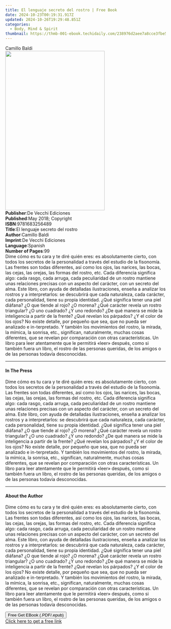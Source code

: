 ```yaml
---
title: El lenguaje secreto del rostro | Free Book
date: 2024-10-23T00:19:31.917Z
updated: 2024-10-26T19:29:48.851Z
categories:
  - Body, Mind & Spirit
thumbnail: https://thmb-001-ebook.techidaily.com/238976d2aee7a8cce3fbe522fe450ab6348d146a23f2538cd24a976fcaae5780.jpg
---
```

<main id="book-container">
  <div class="flex flex-col">
    <div class="book-brief flex-1 py-6 px-4 sm:p-6 md:py-10 md:px-8">
      <!-- brief-->
      <div class="book-brief-main">Camillo Baldi</div>
    </div>
    <div
      class="book-meta-info flex-1 grid gap-4 col-start-1 col-end-3 row-start-1 sm:mb-6 sm:grid-cols-4 lg:gap-6 lg:col-start-2 lg:row-end-6 lg:row-span-6 lg:mb-0"
    >
      <div
        class="book-meta-info-left place-content-center mt-4 p-4 text-sm leading-6 col-start-2 col-span-2 dark:text-slate-400"
      >
        <img
          class="w-full h-500 object-cover rounded-lg sm:h-255 sm:col-span-2 lg:col-span-full"
          src="https://img-001-ebook.techidaily.com/d2e3f0893abf7b3c723a733fa37fd4a57bade8c450962fe702a937076a37d03b.jpg"
          alt=""
          width="312"
          height="500"
        />
      </div>
      <div
        class="book-meta-info-right mt-2 col-start-1 row-start-2 col-span-3 self-center"
      >
        <!-- meta data  -->
        <div class="flex flex-col px-4 md:px-8">
          <div class="flex-1">
            <strong>Publisher</strong>:<span class="px-2"
              >De Vecchi Ediciones</span
            >
          </div>
          <div class="flex-1">
            <strong>Published</strong>:<span class="px-2"
              >May 2018; Copyright</span
            >
          </div>
          <div class="flex-1">
            <strong>ISBN</strong>:<span class="px-2">9781683256489</span>
          </div>
          <div class="flex-1">
            <strong>Title</strong>:<span class="px-2"
              >El lenguaje secreto del rostro</span
            >
          </div>
          <div class="flex-1">
            <strong>Author</strong>:<span class="px-2">Camillo Baldi</span>
          </div>
          <div class="flex-1">
            <strong>Imprint</strong>:<span class="px-2"
              >De Vecchi Ediciones</span
            >
          </div>
          <div class="flex-1">
            <strong>Language</strong>:<span class="px-2">Spanish</span>
          </div>
          <div class="flex-1">
            <strong>Number of Pages</strong>:<span class="px-2">99</span>
          </div>
        </div>
      </div>
    </div>
    <div class="book-description flex-1 py-6 px-4 sm:p-6 md:py-10 md:px-8">
      <div class="book-description-main">
        <div accordion-content="" id="description">
          Dime cómo es tu cara y te diré quién eres: es absolutamente cierto,
          con todos los secretos de la personalidad a través del estudio de la
          fisonomía. Las frentes son todas diferentes, así como los ojos, las
          narices, las bocas, las cejas, las orejas, las formas del rostro, etc.
          Cada diferencia significa algo: cada rasgo, cada arruga, cada
          peculiaridad de un rostro mantiene unas relaciones precisas con un
          aspecto del carácter, con un secreto del alma. Este libro, con ayuda
          de detalladas ilustraciones, enseña a analizar los rostros y a
          interpretarlos: se descubrirá que cada naturaleza, cada carácter, cada
          personalidad, tiene su propia identidad. ¿Qué significa tener una piel
          diáfana? ¿O que tiende al rojo? ¿O morena? ¿Qué carácter revela un
          rostro triangular? ¿O uno cuadrado? ¿Y uno redondo? ¿De qué manera se
          mide la inteligencia a partir de la frente? ¿Qué revelan los párpados?
          ¿Y el color de los ojos? No existe detalle, por pequeño que sea, que
          no pueda ser analizado e in-terpretado. Y también los movimientos del
          rostro, la mirada, la mímica, la sonrisa, etc., significan,
          naturalmente, muchas cosas diferentes, que se revelan por comparación
          con otras características. Un libro para leer atentamente que le
          permitirá «leer» después, como si también fuera un libro, el rostro de
          las personas queridas, de los amigos o de las personas todavía
          desconocidas.
        </div>
        <div class="accordion-fader"></div>
      </div>
    </div>
    <div class="book-excerpts flex-1 py-6 px-4 sm:p-6 md:py-10 md:px-8">
      <!-- excerpts-->
      <div class="book-excerpts-main">
        <hr />
        <h4 class="placeholder placeholder-heading">
          <span>In The Press</span>
        </h4>
        <p>
          Dime cómo es tu cara y te diré quién eres: es absolutamente cierto,
          con todos los secretos de la personalidad a través del estudio de la
          fisonomía. Las frentes son todas diferentes, así como los ojos, las
          narices, las bocas, las cejas, las orejas, las formas del rostro, etc.
          Cada diferencia significa algo: cada rasgo, cada arruga, cada
          peculiaridad de un rostro mantiene unas relaciones precisas con un
          aspecto del carácter, con un secreto del alma. Este libro, con ayuda
          de detalladas ilustraciones, enseña a analizar los rostros y a
          interpretarlos: se descubrirá que cada naturaleza, cada carácter, cada
          personalidad, tiene su propia identidad. ¿Qué significa tener una piel
          diáfana? ¿O que tiende al rojo? ¿O morena? ¿Qué carácter revela un
          rostro triangular? ¿O uno cuadrado? ¿Y uno redondo? ¿De qué manera se
          mide la inteligencia a partir de la frente? ¿Qué revelan los párpados?
          ¿Y el color de los ojos? No existe detalle, por pequeño que sea, que
          no pueda ser analizado e in-terpretado. Y también los movimientos del
          rostro, la mirada, la mímica, la sonrisa, etc., significan,
          naturalmente, muchas cosas diferentes, que se revelan por comparación
          con otras características. Un libro para leer atentamente que le
          permitirá «leer» después, como si también fuera un libro, el rostro de
          las personas queridas, de los amigos o de las personas todavía
          desconocidas.
        </p>
      </div>
    </div>
    <div class="book-about-author flex-1 py-6 px-4 sm:p-6 md:py-10 md:px-8">
      <!-- about author-->
      <div class="book-main-author-main">
        <hr />
        <h4 class="placeholder placeholder-heading">
          <span>About the Author</span>
        </h4>
        <p>
          Dime cómo es tu cara y te diré quién eres: es absolutamente cierto,
          con todos los secretos de la personalidad a través del estudio de la
          fisonomía. Las frentes son todas diferentes, así como los ojos, las
          narices, las bocas, las cejas, las orejas, las formas del rostro, etc.
          Cada diferencia significa algo: cada rasgo, cada arruga, cada
          peculiaridad de un rostro mantiene unas relaciones precisas con un
          aspecto del carácter, con un secreto del alma. Este libro, con ayuda
          de detalladas ilustraciones, enseña a analizar los rostros y a
          interpretarlos: se descubrirá que cada naturaleza, cada carácter, cada
          personalidad, tiene su propia identidad. ¿Qué significa tener una piel
          diáfana? ¿O que tiende al rojo? ¿O morena? ¿Qué carácter revela un
          rostro triangular? ¿O uno cuadrado? ¿Y uno redondo? ¿De qué manera se
          mide la inteligencia a partir de la frente? ¿Qué revelan los párpados?
          ¿Y el color de los ojos? No existe detalle, por pequeño que sea, que
          no pueda ser analizado e in-terpretado. Y también los movimientos del
          rostro, la mirada, la mímica, la sonrisa, etc., significan,
          naturalmente, muchas cosas diferentes, que se revelan por comparación
          con otras características. Un libro para leer atentamente que le
          permitirá «leer» después, como si también fuera un libro, el rostro de
          las personas queridas, de los amigos o de las personas todavía
          desconocidas.
        </p>
      </div>
    </div>
    <div class="book-free-get flex-1 py-6 px-4 sm:p-6 md:py-10 md:px-8">
      <button
        id="btn-free-get"
        class="bg-blue-500 hover:bg-blue-700 text-white font-bold py-2 px-4 rounded"
      >
        Free Get EBook (.PDF/.epub)
      </button>
      <div id="countdown-display" class="px-2 text-lg mt-2"></div>
      <a
        id="free-link"
        class="hidden bg-blue-500 hover:bg-blue-700 text-white font-bold py-2 px-4 rounded"
        href="https://www.ebooks.com/en-us/book/209824219/el-lenguaje-secreto-del-rostro/camillo-baldi/"
        target="_blank"
        >Click here to get a free link</a
      >
    </div>
    <script>
      let countdownTime = 0;
      let countdownInterval = null;
      document
        .getElementById('btn-free-get')
        .addEventListener('click', startCountdown);
      function startCountdown() {
        countdownTime = new Date().getTime() + 60000 * 3;
        countdownInterval = setInterval(updateCountdown, 1000);
        document.getElementById('btn-free-get').disabled = true;
        document
          .getElementById('btn-free-get')
          .classList.add('bg-gray-500', 'cursor-not-allowed');
      }
      function updateCountdown() {
        let currentTime = new Date().getTime();
        let timeLeft = countdownTime - currentTime;
        let secondsLeft = Math.floor(timeLeft / 1000);
        document.getElementById('countdown-display').innerHTML =
          `Remaining time: ${secondsLeft} seconds.`;
        if (secondsLeft <= 0) {
          clearInterval(countdownInterval);
          document.getElementById('btn-free-get').classList.add('hidden');
          document.getElementById('free-link').classList.remove('hidden');
          document.getElementById('countdown-display').innerHTML = '';
        }
      }
    </script>
  </div>
</main>

<ins class="adsbygoogle"
      style="display:block"
      data-ad-client="ca-pub-7571918770474297"
      data-ad-slot="8358498916"
      data-ad-format="auto"
      data-full-width-responsive="true"></ins>
    